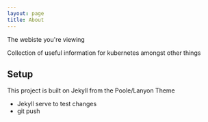 ```yaml
---
layout: page
title: About
---
```


<p class="message">
  The webiste you're viewing
</p>

Collection of useful information for kubernetes amongst other things

## Setup

This project is built on Jekyll from the Poole/Lanyon Theme
- Jekyll serve to test changes
- git push

